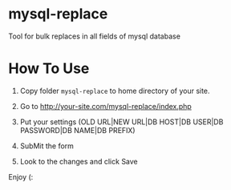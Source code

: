 mysql-replace
=============

Tool for bulk replaces in all fields of mysql database

How To Use
=============
1) Copy folder `mysql-replace` to home directory of your site.

2) Go to http://your-site.com/mysql-replace/index.php

3) Put your settings (OLD URL|NEW URL|DB HOST|DB USER|DB PASSWORD|DB NAME|DB PREFIX)

4) SubMit the form

5) Look to the changes and click Save

Enjoy (:
